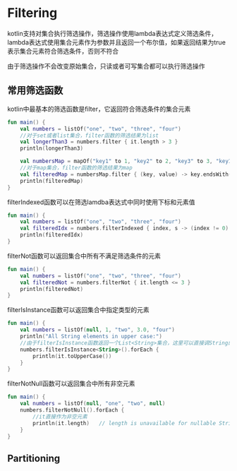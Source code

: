 # Filtering
kotlin支持对集合执行筛选操作，筛选操作使用lambda表达式定义筛选条件，lambda表达式使用集合元素作为参数并且返回一个布尔值，如果返回结果为true表示集合元素符合筛选条件，否则不符合

由于筛选操作不会改变原始集合，只读或者可写集合都可以执行筛选操作

## 常用筛选函数
kotlin中最基本的筛选函数是filter，它返回符合筛选条件的集合元素

```kotlin
fun main() {
    val numbers = listOf("one", "two", "three", "four")  
    //对于set或者list集合，filter函数的筛选结果为list
    val longerThan3 = numbers.filter { it.length > 3 }
    println(longerThan3)

    val numbersMap = mapOf("key1" to 1, "key2" to 2, "key3" to 3, "key11" to 11)
    //对于map集合，filter函数的筛选结果为map
    val filteredMap = numbersMap.filter { (key, value) -> key.endsWith("1") && value > 10}
    println(filteredMap)
}
```

filterIndexed函数可以在筛选lamdba表达式中同时使用下标和元素值

```kotlin
fun main() {
    val numbers = listOf("one", "two", "three", "four")
    val filteredIdx = numbers.filterIndexed { index, s -> (index != 0) && (s.length < 5)  }
    println(filteredIdx)
}
```

filterNot函数可以返回集合中所有不满足筛选条件的元素

```kotlin
fun main() {
    val numbers = listOf("one", "two", "three", "four")
    val filteredNot = numbers.filterNot { it.length <= 3 }
    println(filteredNot)
}
```

filterIsInstance函数可以返回集合中指定类型的元素

```kotlin
fun main() {
    val numbers = listOf(null, 1, "two", 3.0, "four")
    println("All String elements in upper case:")
    //由于filterIsInstance函数返回一个List<String>集合，这里可以直接调String的toUpperCase方法
    numbers.filterIsInstance<String>().forEach {
        println(it.toUpperCase())
    }
}
```

filterNotNull函数可以返回集合中所有非空元素

```kotlin
fun main() {
    val numbers = listOf(null, "one", "two", null)
    numbers.filterNotNull().forEach {
        //it直接作为非空元素
        println(it.length)   // length is unavailable for nullable Strings
    }
}
```

## Partitioning






